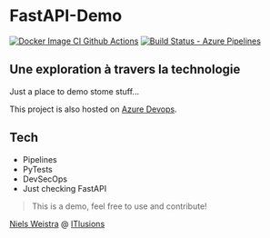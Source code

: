 # FastAPI-Demo
[![Docker Image CI Github Actions](https://github.com/ITlusions/ITL.FastApi.Demo/actions/workflows/docker-image.yml/badge.svg)](https://github.com/ITlusions/ITL.FastApi.Demo/actions/workflows/docker-image.yml)
[![Build Status - Azure Pipelines](https://dev.azure.com/ITlusions/ITL.FastAPI.Demo/_apis/build/status%2FITL.FastAPI.Demo.Build?branchName=main)](https://dev.azure.com/ITlusions/ITL.FastAPI.Demo/_build/latest?definitionId=35&branchName=main)

## Une exploration à travers la technologie

Just a place to demo stome stuff...

This project is also hosted on [Azure Devops].


## Tech

- Pipelines
- PyTests
- DevSecOps
- Just checking FastAPI

> This is a demo, feel free to use and contribute!

[Niels Weistra] @ [ITlusions]

   [ITlusions]: <https://github.com/ITlusions>
   [Niels Weistra]: <mailto:n.weistra@itlusions.com>
   [Azure Devops]: <https://dev.azure.com/ITlusions/ITL.FastAPI.Demo/>

